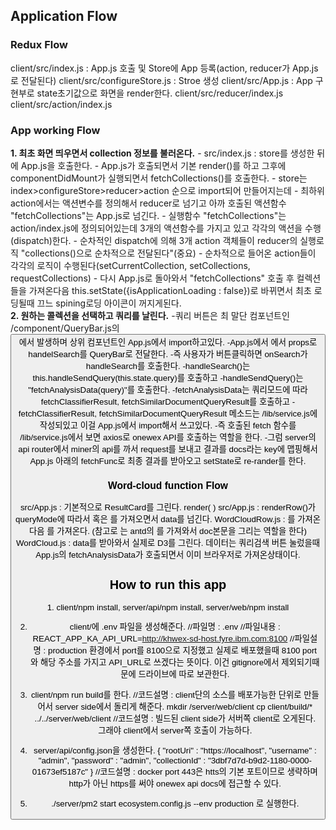 <h2>Application Flow</h2>
<h3>Redux Flow </br></h3>
 client/src/index.js : App.js 호출 및 Store에 App 등록(action, reducer가 App.js로 전달된다)
 client/src/configureStore.js : Stroe 생성
 client/src/App.js : App 구현부로 state초기값으로 화면을 render한다.
 client/src/reducer/index.js
 client/src/action/index.js

<h3>App working Flow</h3>
<b>1. 최초 화면 띄우면서 collection 정보를 불러온다.</b>
- src/index.js : store를 생성한 뒤에 App.js을 호출한다.
- App.js가 호출되면서 기본 render()를 하고 그후에 componentDidMount가 실행되면서 fetchCollections()를 호출한다.
- store는 index>configureStore>reducer>action 순으로 import되어 만들어지는데
- 최하위 action에서는 액션변수를 정의해서 reducer로 넘기고 아까 호출된 액션함수 "fetchCollections"는 App.js로 넘긴다.
- 실행함수 "fetchCollections"는 action/index.js에 정의되어있는데 3개의 액션함수를 가지고 있고 각각의 액션을 수행(dispatch)한다.
- 순차적인 dispatch에 의해 3개 action 객체들이 reducer의 실행로직 "collections()으로 순차적으로 전달된다"(중요)
- 순차적으로 들어온 action들이 각각의 로직이 수행된다(setCurrentCollection, setCollections, requestCollections) 
- 다시 App.js로 돌아와서 "fetchCollections" 호출 후 컬렉션들을 가져온다음 this.setState({isApplicationLoading : false})로 바뀌면서 최초 로딩될때 끄느 spining로딩 아이콘이 꺼지게된다.
</br>
<b>2. 원하는 콜렉션을 선택하고 쿼리를 날린다.</b>
-쿼리 버튼은 최 말단 컴포넌트인 /component/QueryBar.js의 <Button onClick={onSearch}>에서 발생하며 상위 컴포넌트인 App.js에서 import하고있다.
-App.js에서 <QueryBar onSerach={this.handleSearch}>에서 props로 handelSearch를 QueryBar로 전달한다.
-즉 사용자가 버튼클릭하면 onSearch가 handleSearch를 호출한다.
-handleSearch()는 this.handleSendQuery(this.state.query)를 호출하고
-handleSendQuery()는 "fetchAnalysisData(query)"를 호출한다.
-fetchAnalysisData는 쿼리모드에 따라 fetchClassifierResult, fetchSimilarDocumentQueryResult를 호출하고
-fetchClassifierResult, fetchSimilarDocumentQueryResult 메소드는 /lib/service.js에 작성되있고 이걸 App.js에서 import해서 쓰고있다.
-즉 호출된 fetch 함수를 /lib/service.js에서 보면 axios로 onewex API를 호출하는 역할을 한다. 
-그럼 server의 api router에서 miner의 api를 까서 request를 보내고 결과를 docs라는 key에 맵핑해서 App.js 아래의 fetchFunc로 최종 결과를 받아오고 setState로 re-rander를 한다.

<h3>Word-cloud function Flow</h3>
src/App.js : 기본적으로 ResultCard를 그린다. render( <ResulrCard renderRow(queryMode)>)
src/App.js : renderRow()가 queryMode에 따라서 <WordCloudRow> 혹은 <BasicRow>를 가져오면서 data를 넘긴다.
WordCloudRow.js : <BasicRow>를 가져온다음 <WordCloud>를 가져온다. (참고로 <BasicRow>는 antd의 <List>를 가져와서 doc본문을 그리는 역할을 한다)
WordCloud.js : data를 받아와서 실제로 D3를 그린다. 데이터는 쿼리검색 버튼 눌렀을때 App.js의 fetchAnalysisData가 호출되면서 이미 브라우저로 가져온상태이다.

<h2>How to run this app</h2>
1. client/npm install, server/api/npm install, server/web/npm install

2. client/에 .env 파일을 생성해준다.
//파일명 : .env
//파일내용 : REACT_APP_KA_API_URL=http://khwex-sd-host.fyre.ibm.com:8100
//파일설명 : production 환경에서 port를 8100으로 지정했고 실제로 배포했을때 8100 port와 해당 주소를 가지고 API_URL로 쓰겠다는 뜻이다. 이건 gitignore에서 제외되기때문에 드라이브에 따로 보관한다.

3. client/npm run build를 한다.
//코드설명 : client단의 소스를 배포가능한 단위로 만들어서 server side에서 돌리게 해준다.
mkdir /server/web/client
cp client/build/* ../../server/web/client
//코드설명 : 빌드된 client side가 서버쪽 client로 오게된다. 그래야 client에서 server쪽 호출이 가능하다.

4. server/api/config.json을 생성한다.
{
  "rootUri" : "https://localhost",
  "username" : "admin",
  "password" : "admin",
  "collectionId" : "3dbf7d7d-b9d2-1180-0000-01673ef5187c"
}
//코드설명 : docker port 443은 htts의 기본 포트이므로 생략하며 http가 아닌 https를 써야 onewex api docs에 접근할 수 있다.

5. ./server/pm2 start ecosystem.config.js --env production
로 실행한다.

